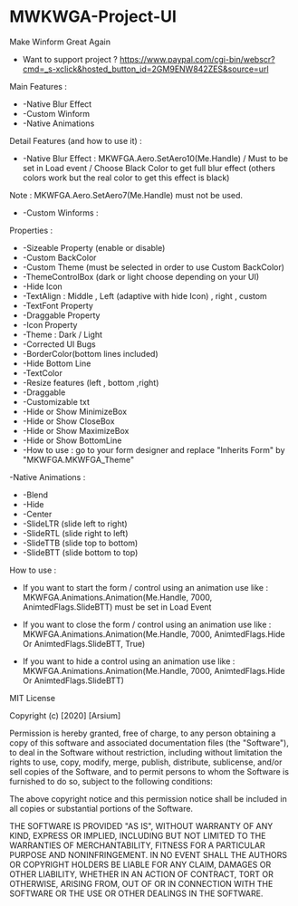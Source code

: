 # MWKWGA-Project-UI 
Make Winform Great Again

* Want to support project ? https://www.paypal.com/cgi-bin/webscr?cmd=_s-xclick&hosted_button_id=2GM9ENW842ZES&source=url

Main Features :

* -Native Blur Effect
* -Custom Winform
* -Native Animations

Detail Features (and how to use it) :

* -Native Blur Effect : MKWFGA.Aero.SetAero10(Me.Handle) / Must to be set in Load event / Choose Black Color to get full blur effect (others colors work but the real color to get this effect is black)

Note : MKWFGA.Aero.SetAero7(Me.Handle) must not be used.

* -Custom Winforms :

Properties :
* -Sizeable Property (enable or disable)
* -Custom BackColor
* -Custom Theme (must be selected in order to use Custom BackColor)
* -ThemeControlBox (dark or light choose depending on your UI)
* -Hide Icon
* -TextAlign : Middle , Left (adaptive with hide Icon) , right , custom
* -TextFont Property
* -Draggable Property
* -Icon Property
* -Theme : Dark / Light
* -Corrected UI Bugs
* -BorderColor(bottom lines included)
* -Hide Bottom Line
* -TextColor
* -Resize features (left , bottom ,right)
* -Draggable
* -Customizable txt
* -Hide or Show MinimizeBox
* -Hide or Show CloseBox
* -Hide or Show MaximizeBox
* -Hide or Show BottomLine
* -How to use : go to your form designer and replace "Inherits Form" by "MKWFGA.MKWFGA_Theme"

-Native Animations :

* -Blend
* -Hide
* -Center
* -SlideLTR (slide left to right)
* -SlideRTL (slide right to left)
* -SlideTTB (slide top to bottom)
* -SlideBTT (slide bottom to top)

How to use :

* If you want to start the form / control using an animation use like : MKWFGA.Animations.Animation(Me.Handle, 7000, AnimtedFlags.SlideBTT) must be set in Load Event

* If you want to close the form / control using an animation use like : MKWFGA.Animations.Animation(Me.Handle, 7000, AnimtedFlags.Hide Or AnimtedFlags.SlideBTT, True)

* If you want to hide a control using an animation use like : MKWFGA.Animations.Animation(Me.Handle, 7000, AnimtedFlags.Hide Or AnimtedFlags.SlideBTT)



MIT License

Copyright (c) [2020] [Arsium]

Permission is hereby granted, free of charge, to any person obtaining a copy of this software and associated documentation files (the "Software"), to deal in the Software without restriction, including without limitation the rights to use, copy, modify, merge, publish, distribute, sublicense, and/or sell copies of the Software, and to permit persons to whom the Software is furnished to do so, subject to the following conditions:

The above copyright notice and this permission notice shall be included in all copies or substantial portions of the Software.

THE SOFTWARE IS PROVIDED "AS IS", WITHOUT WARRANTY OF ANY KIND, EXPRESS OR IMPLIED, INCLUDING BUT NOT LIMITED TO THE WARRANTIES OF MERCHANTABILITY, FITNESS FOR A PARTICULAR PURPOSE AND NONINFRINGEMENT. IN NO EVENT SHALL THE AUTHORS OR COPYRIGHT HOLDERS BE LIABLE FOR ANY CLAIM, DAMAGES OR OTHER LIABILITY, WHETHER IN AN ACTION OF CONTRACT, TORT OR OTHERWISE, ARISING FROM, OUT OF OR IN CONNECTION WITH THE SOFTWARE OR THE USE OR OTHER DEALINGS IN THE SOFTWARE.
